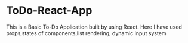 # ToDo-React-App
This is a Basic To-Do Application built by using React. Here I have used props,states of components,list rendering, dynamic input system 
